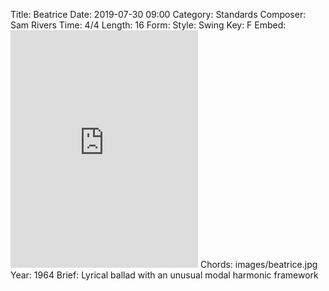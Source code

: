 Title: Beatrice
Date: 2019-07-30 09:00
Category: Standards
Composer: Sam Rivers
Time: 4/4
Length: 16
Form:
Style: Swing
Key: F
Embed: <iframe src="https://open.spotify.com/embed/user/thatdavidmiller/playlist/21AheK6Vpuni72ufiF84CH" width="300" height="380" frameborder="0" allowtransparency="true" allow="encrypted-media"></iframe>
Chords: images/beatrice.jpg
Year: 1964
Brief: Lyrical ballad with an unusual modal harmonic framework
